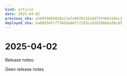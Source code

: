 ```yaml
---
kind: article
date: 2025-04-02
previous_sha: a569f9882820a11a7e90783162ddf3f460128ec3
deployed_sha: ba00d34fcf73b5da60717183ca32620666a30c85
---
```


# 2025-04-02

Release notes:

Geen release notes

